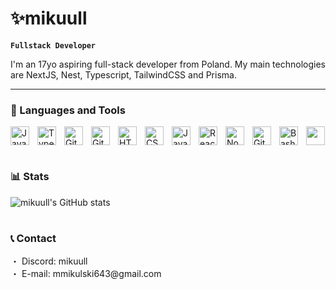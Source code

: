 # ✨mikuull

**`Fullstack Developer`**

I'm an 17yo aspiring full-stack developer from Poland. My main technologies are NextJS, Nest, Typescript, TailwindCSS and Prisma.

---

### 🔧 Languages and Tools

<img align="left" alt="Java" width="30px" style="padding-right:10px;" src="https://cdn.jsdelivr.net/gh/devicons/devicon/icons/java/java-original.svg"/>
<img align="left" alt="TypeScript" width="30px" style="padding-right:10px;" src="https://cdn.jsdelivr.net/gh/devicons/devicon/icons/typescript/typescript-plain.svg" />
<img align="left" alt="Git" width="30px" style="padding-right:10px;" src="https://www.raycast.com/_next/image?url=https%3A%2F%2Ffiles.raycast.com%2Fnwt9ncojkvwmjfkaada8upafvpnu&w=64&q=75" />
<img align="left" alt="Git" width="30px" style="padding-right:10px;" src="https://cdn.jsdelivr.net/gh/devicons/devicon/icons/git/git-original.svg" />
<img align="left" alt="HTML" width="30px" style="padding-right:10px;" src="https://cdn.jsdelivr.net/gh/devicons/devicon/icons/html5/html5-plain.svg" />
<img align="left" alt="CSS" width="30px" style="padding-right:10px;" src="https://cdn.jsdelivr.net/gh/devicons/devicon/icons/css3/css3-plain.svg" />
<img align="left" alt="JavaScript" width="30px" style="padding-right:10px;" src="https://cdn.jsdelivr.net/gh/devicons/devicon/icons/javascript/javascript-plain.svg" />
<img align="left" alt="React" width="30px" style="padding-right:10px;" src="https://cdn.jsdelivr.net/gh/devicons/devicon/icons/react/react-original.svg" />
<img align="left" alt="NodeJS" width="30px" style="padding-right:10px;" src="https://cdn.jsdelivr.net/gh/devicons/devicon/icons/nodejs/nodejs-original.svg" />
<img align="left" alt="GitHub" width="30px" style="padding-right:10px;" src="https://cdn.jsdelivr.net/gh/devicons/devicon/icons/github/github-original.svg" />
<img align="left" alt="Bash" width="30px" style="padding-right:10px;" src="https://cdn.jsdelivr.net/gh/devicons/devicon/icons/bash/bash-original.svg" />

<picture>
      <source media="(prefers-color-scheme: dark)" srcset="https://assets.vercel.com/image/upload/v1662130559/nextjs/Icon_dark_background.png">
      <img src="https://assets.vercel.com/image/upload/v1662130559/nextjs/Icon_light_background.png" width="30">
    </picture>
<br />

#

### 📊 Stats

![mikuull's GitHub stats](https://github-readme-stats.vercel.app/api?username=mikuull&show_icons=true&theme=gruvbox)

<!-- ![GitHub Streak](https://streak-stats.demolab.com?user=ForrestKnight&theme=gruvbox&border_radius=4.5) -->

#

<h3> 📞 Contact </h3>
・ Discord: mikuull
<br/>
・ E-mail: mmikulski643@gmail.com
   
